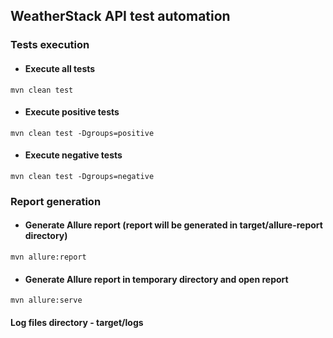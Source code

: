 ## WeatherStack API test automation

### Tests execution

- #### Execute all tests

````
mvn clean test
````

- #### Execute positive tests

````
mvn clean test -Dgroups=positive
````

- #### Execute negative tests

````
mvn clean test -Dgroups=negative
````

### Report generation

- #### Generate Allure report (report will be generated in target/allure-report directory)

````
mvn allure:report
````

- #### Generate Allure report in temporary directory and open report

````
mvn allure:serve
````

#### Log files directory - target/logs